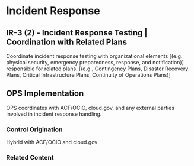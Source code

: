 # Incident Response
## IR-3 (2) - Incident Response Testing | Coordination with Related Plans

Coordinate incident response testing with organizational elements [(e.g. physical security, emergency preparedness, response, and notification)] responsible for related plans. [(e.g., Contingency Plans, Disaster Recovery Plans, Critical Infrastructure Plans, Continuity of Operations Plans)]

## OPS Implementation

OPS coordinates with ACF/OCIO, cloud.gov, and any external parties involved in incident response handling.

### Control Origination

Hybrid with ACF/OCIO and cloud.gov

### Related Content
